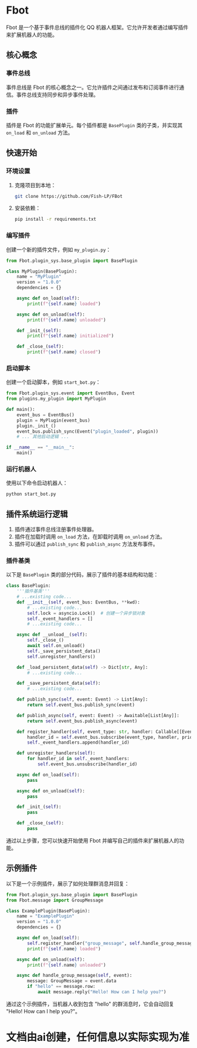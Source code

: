 # Fbot

Fbot 是一个基于事件总线的插件化 QQ 机器人框架。它允许开发者通过编写插件来扩展机器人的功能。

## 核心概念

### 事件总线

事件总线是 Fbot 的核心概念之一。它允许插件之间通过发布和订阅事件进行通信。事件总线支持同步和异步事件处理。

### 插件

插件是 Fbot 的功能扩展单元。每个插件都是 `BasePlugin` 类的子类，并实现其 `on_load` 和 `on_unload` 方法。

## 快速开始

### 环境设置

1. 克隆项目到本地：

   ```bash
   git clone https://github.com/Fish-LP/FBot
   ```
2. 安装依赖：

   ```bash
   pip install -r requirements.txt
   ```

### 编写插件

创建一个新的插件文件，例如 `my_plugin.py`：

```python
from Fbot.plugin_sys.base_plugin import BasePlugin

class MyPlugin(BasePlugin):
    name = "MyPlugin"
    version = "1.0.0"
    dependencies = {}

    async def on_load(self):
        print(f"{self.name} loaded")

    async def on_unload(self):
        print(f"{self.name} unloaded")

    def _init_(self):
        print(f"{self.name} initialized")

    def _close_(self):
        print(f"{self.name} closed")
```

### 启动脚本

创建一个启动脚本，例如 `start_bot.py`：

```python
from Fbot.plugin_sys.event import EventBus, Event
from plugins.my_plugin import MyPlugin

def main():
    event_bus = EventBus()
    plugin = MyPlugin(event_bus)
    plugin._init_()
    event_bus.publish_sync(Event("plugin_loaded", plugin))
    # ... 其他启动逻辑 ...

if __name__ == "__main__":
    main()
```

### 运行机器人

使用以下命令启动机器人：

```bash
python start_bot.py
```

## 插件系统运行逻辑

1. 插件通过事件总线注册事件处理器。
2. 插件在加载时调用 `on_load` 方法，在卸载时调用 `on_unload` 方法。
3. 插件可以通过 `publish_sync` 和 `publish_async` 方法发布事件。

### 插件基类

以下是 `BasePlugin` 类的部分代码，展示了插件的基本结构和功能：

```python
class BasePlugin:
    '''插件基类'''
    # ...existing code...
    def __init__(self, event_bus: EventBus, **kwd):
        # ...existing code...
        self.lock = asyncio.Lock()  # 创建一个异步锁对象
        self._event_handlers = []
        # ...existing code...

    async def __unload__(self):
        self._close_()
        await self.on_unload()
        self._save_persistent_data()
        self.unregister_handlers()

    def _load_persistent_data(self) -> Dict[str, Any]:
        # ...existing code...

    def _save_persistent_data(self):
        # ...existing code...

    def publish_sync(self, event: Event) -> List[Any]:
        return self.event_bus.publish_sync(event)

    def publish_async(self, event: Event) -> Awaitable[List[Any]]:
        return self.event_bus.publish_async(event)

    def register_handler(self, event_type: str, handler: Callable[[Event], Any], priority: int = 0):
        handler_id = self.event_bus.subscribe(event_type, handler, priority)
        self._event_handlers.append(handler_id)

    def unregister_handlers(self):
        for handler_id in self._event_handlers:
            self.event_bus.unsubscribe(handler_id)

    async def on_load(self):
        pass

    async def on_unload(self):
        pass

    def _init_(self):
        pass

    def _close_(self):
        pass
```

通过以上步骤，您可以快速开始使用 Fbot 并编写自己的插件来扩展机器人的功能。

## 示例插件

以下是一个示例插件，展示了如何处理群消息并回复：

```python
from Fbot.plugin_sys.base_plugin import BasePlugin
from Fbot.message import GroupMessage

class ExamplePlugin(BasePlugin):
    name = "ExamplePlugin"
    version = "1.0.0"
    dependencies = {}

    async def on_load(self):
        self.register_handler("group_message", self.handle_group_message)
        print(f"{self.name} loaded")

    async def on_unload(self):
        print(f"{self.name} unloaded")

    async def handle_group_message(self, event):
        message: GroupMessage = event.data
        if "hello" == message.row:
            await message.reply("Hello! How can I help you?")
```

通过这个示例插件，当机器人收到包含 "hello" 的群消息时，它会自动回复 "Hello! How can I help you?"。

# 文档由ai创建，任何信息以实际实现为准
